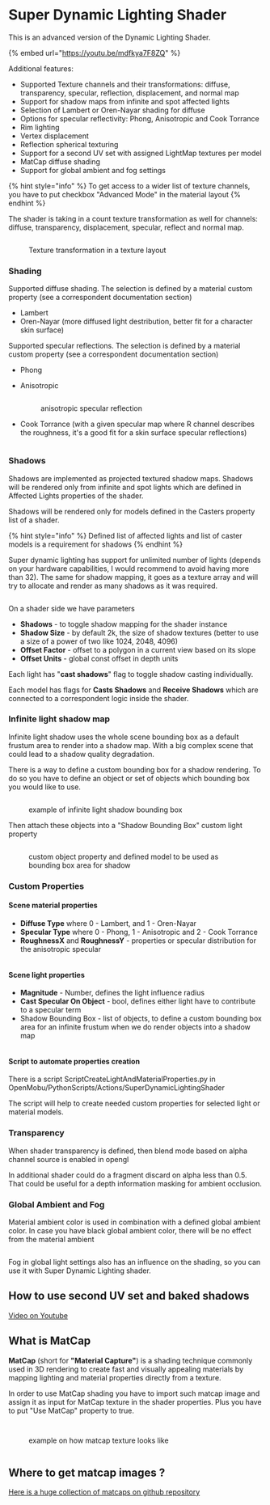 # Super Dynamic Lighting Shader

This is an advanced version of the Dynamic Lighting Shader.

{% embed url="https://youtu.be/mdfkya7F8ZQ" %}

Additional features:

* Supported Texture channels and their transformations: diffuse, transparency, specular, reflection, displacement, and normal map
* Support for shadow maps from infinite and spot affected lights
* Selection of Lambert or Oren-Nayar shading for diffuse
* Options for specular reflectivity: Phong, Anisotropic and Cook Torrance
* Rim lighting
* Vertex displacement
* Reflection spherical texturing
* Support for a second UV set with assigned LightMap textures per model
* MatCap diffuse shading
* Support for global ambient and fog settings

{% hint style="info" %}
To get access to a wider list of texture channels, you have to put checkbox "Advanced Mode" in the material layout
{% endhint %}

The shader is taking in a count texture transformation as well for channels: diffuse, transparency, displacement, specular, reflect and normal map.

<figure><img src="../../.gitbook/assets/image (8).png" alt=""><figcaption><p>Texture transformation in a texture layout</p></figcaption></figure>

### Shading

Supported diffuse shading. The selection is defined by a material custom property (see a correspondent documentation section)

* Lambert
* Oren-Nayar (more diffused light destribution, better fit for a character skin surface)

Supported specular reflections. The selection is defined by a material custom property (see a correspondent documentation section)

* Phong
*   Anisotropic

    <figure><img src="../../.gitbook/assets/image (4) (1).png" alt=""><figcaption><p>anisotropic specular reflection</p></figcaption></figure>
*   Cook Torrance (with a given specular map where R channel describes the roughness, it's a good fit for a skin surface specular reflections)&#x20;

    <figure><img src="../../.gitbook/assets/metahuman_face_test2.jpg" alt=""><figcaption></figcaption></figure>



### Shadows

Shadows are implemented as projected textured shadow maps. Shadows will be rendered only from infinite and spot lights which are defined in Affected Lights properties of the shader.

Shadows will be rendered only for models defined in the Casters property list of a shader.

{% hint style="info" %}
Defined list of affected lights and list of caster models is a requirement for shadows
{% endhint %}

Super dynamic lighting has support for unlimited number of lights (depends on your hardware capabilities, I would recommend to avoid having more than 32). The same for shadow mapping, it goes as a texture array and will try to allocate and render as many shadows as it was required.

<figure><img src="../../.gitbook/assets/shadowMapping.jpg" alt=""><figcaption></figcaption></figure>

On a shader side we have parameters

* **Shadows** - to toggle shadow mapping for the shader instance
* **Shadow Size** - by default 2k, the size of shadow textures (better to use a size of a power of two like 1024, 2048, 4096)
* **Offset Factor** - offset to a polygon in a current view based on its slope
* **Offset Units** - global const offset in depth units

Each light has "**cast shadows**" flag to toggle shadow casting individually.

Each model has flags for **Casts Shadows** and **Receive Shadows** which are connected to a correspondent logic inside the shader.

### Infinite light shadow map

Infinite light shadow uses the whole scene bounding box as a default frustum area to render into a shadow map. With a big complex scene that could lead to a shadow quality degradation.&#x20;

There is a way to define a custom bounding box for a shadow rendering. To do so you have to define an object or set of objects which bounding box you would like to use.

<figure><img src="../../.gitbook/assets/image.png" alt=""><figcaption><p>example of infinite light shadow bounding box</p></figcaption></figure>

Then attach these objects into a "Shadow Bounding Box" custom light property

<figure><img src="../../.gitbook/assets/image (1).png" alt=""><figcaption><p>custom object property and defined model to be used as bounding box area for shadow</p></figcaption></figure>



### Custom Properties

#### Scene material properties

* **Diffuse Type** where 0 - Lambert, and 1 - Oren-Nayar
* **Specular Type** where 0 - Phong, 1 - Anisotropic and 2 - Cook Torrance
* **RoughnessX** and **RoughnessY** - properties or specular distribution for the anisotropic specular

<figure><img src="../../.gitbook/assets/image (6).png" alt=""><figcaption></figcaption></figure>

#### Scene light properties

* **Magnitude** - Number, defines the light influence radius
* **Cast Specular On Object** - bool, defines either light have to contribute to a specular term
* Shadow Bounding Box - list of objects, to define a custom bounding box area for an infinite frustum when we do render objects into a shadow map

<figure><img src="../../.gitbook/assets/image (7).png" alt=""><figcaption></figcaption></figure>

#### Script to automate properties creation

There is a script ScriptCreateLightAndMaterialProperties.py in OpenMobu/PythonScripts/Actions/SuperDynamicLightingShader

The script will help to create needed custom properties for selected light or material models.

### Transparency

When shader transparency is defined, then blend mode based on alpha channel source is enabled in opengl

In additional shader could do a fragment discard on alpha less than 0.5. That could be useful for a depth information masking for ambient occlusion.



### Global Ambient and Fog

Material ambient color is used in combination with a defined global ambient color. In case you have black global ambient color, there will be no effect from the material ambient

<figure><img src="../../.gitbook/assets/image (5).png" alt=""><figcaption></figcaption></figure>

Fog in global light settings also has an influence on the shading, so you can use it with Super Dynamic Lighting shader.



## How to use second UV set and baked shadows

[Video on Youtube](https://youtu.be/ILbo5VWHVTE?si=0_cpQJcIU0AALap6)



## What is MatCap

**MatCap** (short for **"Material Capture"**) is a shading technique commonly used in 3D rendering to create fast and visually appealing materials by mapping lighting and material properties directly from a texture.

In order to use MatCap shading you have to import such matcap image and assign it as input for MatCap texture in the shader properties. Plus you have to put "Use MatCap" property to true.

<figure><img src="../../.gitbook/assets/image (9).png" alt=""><figcaption></figcaption></figure>

<figure><img src="../../.gitbook/assets/image (10).png" alt=""><figcaption><p>example on how matcap texture looks like</p></figcaption></figure>

<figure><img src="../../.gitbook/assets/image (11).png" alt=""><figcaption></figcaption></figure>

## Where to get matcap images ?

[Here is a huge collection of matcaps on github repository](https://github.com/nidorx/matcaps)
